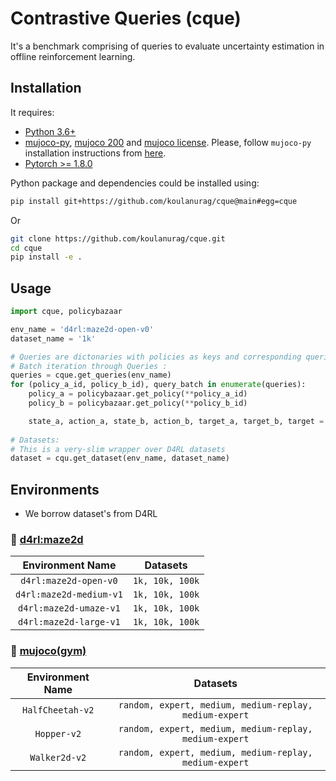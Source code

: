 # Contrastive Queries (cque)

It's a benchmark comprising of queries to evaluate uncertainty estimation in offline reinforcement learning.

## Installation
It requires:

- [Python 3.6+](https://www.python.org/downloads/)
- [mujoco-py](https://github.com/openai/mujoco-py), [mujoco 200](https://www.roboti.us/index.html) and [mujoco license](https://www.roboti.us/license.html). Please, follow `mujoco-py` installation instructions from [here](https://github.com/openai/mujoco-py).
- [Pytorch >= 1.8.0](https://pytorch.org/)

Python package and dependencies could be installed using:
```bash
pip install git+https://github.com/koulanurag/cque@main#egg=cque
```
Or
```bash
git clone https://github.com/koulanurag/cque.git
cd cque
pip install -e .
```

## Usage

```python
import cque, policybazaar

env_name = 'd4rl:maze2d-open-v0'
dataset_name = '1k'

# Queries are dictonaries with policies as keys and corresponding queries as values.
# Batch iteration through Queries :
queries = cque.get_queries(env_name)
for (policy_a_id, policy_b_id), query_batch in enumerate(queries):
    policy_a = policybazaar.get_policy(**policy_a_id)
    policy_b = policybazaar.get_policy(**policy_b_id)

    state_a, action_a, state_b, action_b, target_a, target_b, target = query_batch
    
# Datasets:
# This is a very-slim wrapper over D4RL datasets
dataset = cqu.get_dataset(env_name, dataset_name)

``` 

## Environments
- We borrow dataset's from D4RL 

### :low_brightness: [d4rl:maze2d](https://github.com/rail-berkeley/d4rl/wiki/Tasks#maze2d)

| Environment Name | Datasets |
|:------: | :------: | 
|`d4rl:maze2d-open-v0`|`1k, 10k, 100k`|
|`d4rl:maze2d-medium-v1`|`1k, 10k, 100k`|
|`d4rl:maze2d-umaze-v1`|`1k, 10k, 100k`|
|`d4rl:maze2d-large-v1`|`1k, 10k, 100k`|

### :low_brightness: [mujoco(gym)](https://gym.openai.com/envs/#mujoco)

| Environment Name | Datasets|
|:------: |:------:|
|`HalfCheetah-v2`| `random, expert, medium, medium-replay, medium-expert`|
|`Hopper-v2`| `random, expert, medium, medium-replay, medium-expert`|
|`Walker2d-v2`| `random, expert, medium, medium-replay, medium-expert`|